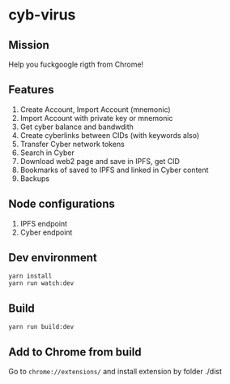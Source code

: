 # cyb-virus

## Mission
Help you fuckgoogle rigth from Chrome!

## Features
1. Create Account, Import Account (mnemonic)
2. Import Account with private key or mnemonic
3. Get cyber balance and bandwdith
4. Create cyberlinks between CIDs (with keywords also)
5. Transfer Cyber network tokens
6. Search in Cyber
7. Download web2 page and save in IPFS, get CID
8. Bookmarks of saved to IPFS and linked in Cyber content
9. Backups

## Node configurations
1. IPFS endpoint
2. Cyber endpoint


## Dev environment
```
yarn install
yarn run watch:dev
```

## Build 
```
yarn run build:dev
```

## Add to Chrome from build
Go to `chrome://extensions/` and install extension by folder ./dist 

